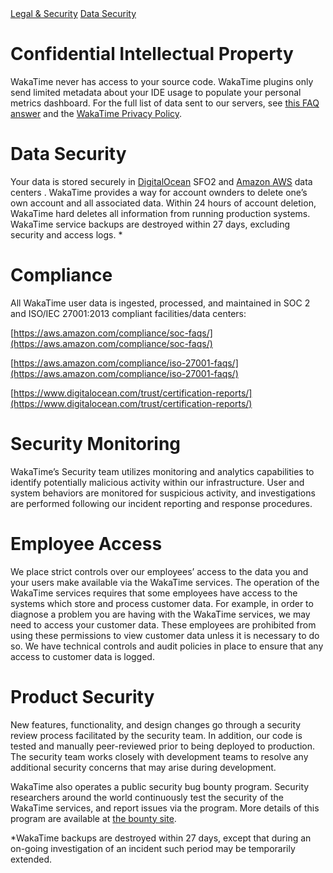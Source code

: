<div class="legal-nav">
  <a href="/legal">Legal & Security</a> <a href="./data-security">Data Security</a>
</div>

# Confidential Intellectual Property

WakaTime never has access to your source code.
WakaTime plugins only send limited metadata about your IDE usage to populate your personal metrics dashboard.
For the full list of data sent to our servers, see [this FAQ answer](/faq#data-collected) and the [WakaTime Privacy Policy](/legal/privacy-policy).


# Data Security

Your data is stored securely in [DigitalOcean][digital ocean] SFO2 and [Amazon AWS][amazon aws] data centers .
WakaTime provides a way for account ownders to delete one’s own account and all associated data.
Within 24 hours of account deletion, WakaTime hard deletes all information from running production systems.
WakaTime service backups are destroyed within 27 days, excluding security and access logs. *


# Compliance

All WakaTime user data is ingested, processed, and maintained in SOC 2 and ISO/IEC 27001:2013 compliant facilities/data centers:

[https://aws.amazon.com/compliance/soc-faqs/](https://aws.amazon.com/compliance/soc-faqs/)

[https://aws.amazon.com/compliance/iso-27001-faqs/](https://aws.amazon.com/compliance/iso-27001-faqs/)

[https://www.digitalocean.com/trust/certification-reports/](https://www.digitalocean.com/trust/certification-reports/)


# Security Monitoring
WakaTime’s Security team utilizes monitoring and analytics capabilities to identify potentially malicious activity within our infrastructure.
User and system behaviors are monitored for suspicious activity, and investigations are performed following our incident reporting and response procedures.


# Employee Access

We place strict controls over our employees’ access to the data you and your users make available via the WakaTime services.
The operation of the WakaTime services requires that some employees have access to the systems which store and process customer data.
For example, in order to diagnose a problem you are having with the WakaTime services, we may need to access your customer data.
These employees are prohibited from using these permissions to view customer data unless it is necessary to do so.
We have technical controls and audit policies in place to ensure that any access to customer data is logged.

# Product Security

New features, functionality, and design changes go through a security review process facilitated by the security team.
In addition, our code is tested and manually peer-reviewed prior to being deployed to production.
The security team works closely with development teams to resolve any additional security concerns that may arise during development.

WakaTime also operates a public security bug bounty program.
Security researchers around the world continuously test the security of the WakaTime services, and report issues via the program.
More details of this program are available at [the bounty site][bug bounty].

*WakaTime backups are destroyed within 27 days, except that during an on-going investigation of an incident such period may be temporarily extended.

[digital ocean]: https://www.digitalocean.com/legal/data-security/
[amazon aws]: https://aws.amazon.com/security/
[bug bounty]: https://hackerone.com/wakatime
